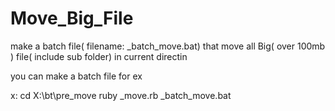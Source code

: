 Move_Big_File
=============

make a batch file( filename: _batch_move.bat) 
that move all Big( over 100mb ) file( include sub folder) in current directin

you can make a batch file
for ex

x:
cd X:\bt\pre_move
ruby _move.rb
_batch_move.bat
